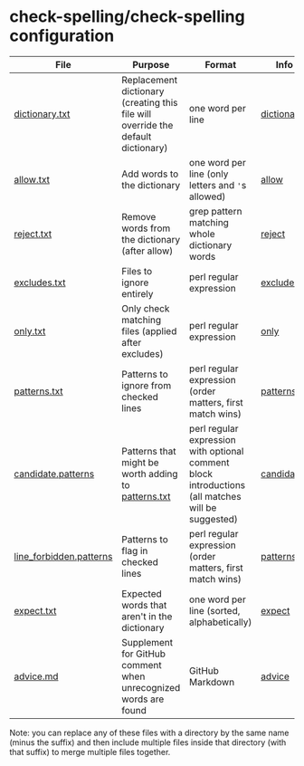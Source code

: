 # check-spelling/check-spelling configuration

| File                                               | Purpose                                                                          | Format                                                                                            | Info                                                                                                 |
| -------------------------------------------------- | -------------------------------------------------------------------------------- | ------------------------------------------------------------------------------------------------- | ---------------------------------------------------------------------------------------------------- |
| [dictionary.txt](dictionary.txt)                   | Replacement dictionary (creating this file will override the default dictionary) | one word per line                                                                                 | [dictionary](https://github.com/check-spelling/check-spelling/wiki/Configuration#dictionary)         |
| [allow.txt](allow.txt)                             | Add words to the dictionary                                                      | one word per line (only letters and `'`s allowed)                                                 | [allow](https://github.com/check-spelling/check-spelling/wiki/Configuration#allow)                   |
| [reject.txt](reject.txt)                           | Remove words from the dictionary (after allow)                                   | grep pattern matching whole dictionary words                                                      | [reject](https://github.com/check-spelling/check-spelling/wiki/Configuration-Examples%3A-reject)     |
| [excludes.txt](excludes.txt)                       | Files to ignore entirely                                                         | perl regular expression                                                                           | [excludes](https://github.com/check-spelling/check-spelling/wiki/Configuration-Examples%3A-excludes) |
| [only.txt](only.txt)                               | Only check matching files (applied after excludes)                               | perl regular expression                                                                           | [only](https://github.com/check-spelling/check-spelling/wiki/Configuration-Examples%3A-only)         |
| [patterns.txt](patterns.txt)                       | Patterns to ignore from checked lines                                            | perl regular expression (order matters, first match wins)                                         | [patterns](https://github.com/check-spelling/check-spelling/wiki/Configuration-Examples%3A-patterns) |
| [candidate.patterns](candidate.patterns)           | Patterns that might be worth adding to [patterns.txt](patterns.txt)              | perl regular expression with optional comment block introductions (all matches will be suggested) | [candidates](https://github.com/check-spelling/check-spelling/wiki/Feature:-Suggest-patterns)        |
| [line_forbidden.patterns](line_forbidden.patterns) | Patterns to flag in checked lines                                                | perl regular expression (order matters, first match wins)                                         | [patterns](https://github.com/check-spelling/check-spelling/wiki/Configuration-Examples%3A-patterns) |
| [expect.txt](expect.txt)                           | Expected words that aren't in the dictionary                                     | one word per line (sorted, alphabetically)                                                        | [expect](https://github.com/check-spelling/check-spelling/wiki/Configuration#expect)                 |
| [advice.md](advice.md)                             | Supplement for GitHub comment when unrecognized words are found                  | GitHub Markdown                                                                                   | [advice](https://github.com/check-spelling/check-spelling/wiki/Configuration-Examples%3A-advice)     |

Note: you can replace any of these files with a directory by the same name
(minus the suffix) and then include multiple files inside that directory
(with that suffix) to merge multiple files together.
